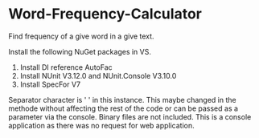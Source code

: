 # Word-Frequency-Calculator
Find frequency of a give word in a give text.

Install the following NuGet packages in VS.

1. Install DI reference AutoFac 
2. Install NUnit V3.12.0 and NUnit.Console V3.10.0
3. Install SpecFor V7 




Separator character is ' ' in this instance. This maybe changed in the methode without affecting the rest of the code or can be passed as a parameter via the console.
Binary files are not included.
This is a console application as there was no request for web application.  
